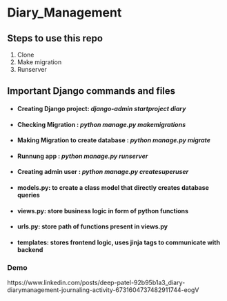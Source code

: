 # Diary_Management

<h2> Steps to use this repo </h2>
<ol>
  <li>Clone</li>
  <li>Make migration</li>
  <li>Runserver</li>
</ol>

<h2> Important Django commands and files </h2>
<ul>
<li><h4> Creating Django project: <i>django-admin startproject diary </i></h4></li>
<li><h4> Checking Migration : <i>python manage.py makemigrations </i></h4></li>
<li><h4> Making Migration to create database : <i>python manage.py migrate </i></h4></li>
<li><h4> Runnung app : <i>python manage.py runserver </i></h4></li>
<li><h4> Creating admin user : <i>python manage.py createsuperuser </i></h4></li>
<li><h4>models.py: to create a class model that directly creates database queries</h4></li>
<li><h4>views.py: store business logic in form of python functions</h4></li>
<li><h4>urls.py: store path of functions present in views.py</h4></li>
<li><h4>templates: stores frontend logic, uses jinja tags to communicate with backend</h4></li>
</ul>

<h3>Demo </h3> https://www.linkedin.com/posts/deep-patel-92b95b1a3_diary-diarymanagement-journaling-activity-6731604737482911744-eogV
